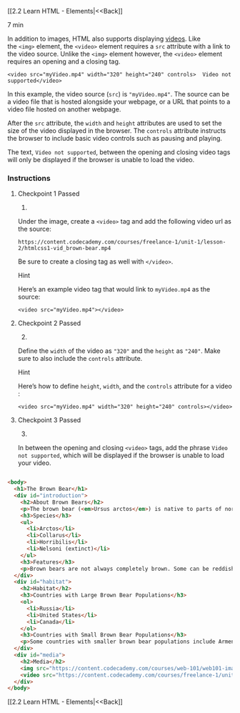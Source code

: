 [[2.2 Learn HTML - Elements|<<Back]]

7 min

In addition to images, HTML also supports displaying [videos](https://www.codecademy.com/resources/docs/html/videos?page_ref=catalog). Like the `<img>` element, the `<video>` element requires a `src` attribute with a link to the video source. Unlike the `<img>` element however, the `<video>` element requires an opening and a closing tag.

```
<video src="myVideo.mp4" width="320" height="240" controls>  Video not supported</video>
```

In this example, the video source (`src`) is `"myVideo.mp4"`. The source can be a video file that is hosted alongside your webpage, or a URL that points to a video file hosted on another webpage.

After the `src` attribute, the `width` and `height` attributes are used to set the size of the video displayed in the browser. The `controls` attribute instructs the browser to include basic video controls such as pausing and playing.

The text, `Video not supported`, between the opening and closing video tags will only be displayed if the browser is unable to load the video.

### Instructions

1. Checkpoint 1 Passed
    
    1.
    
    Under the image, create a `<video>` tag and add the following video url as the source:
    
    ```
    https://content.codecademy.com/courses/freelance-1/unit-1/lesson-2/htmlcss1-vid_brown-bear.mp4
    ```
    
    Be sure to create a closing tag as well with `</video>`.
    
    Hint
    
    Here’s an example video tag that would link to `myVideo.mp4` as the source:
    
    ```
    <video src="myVideo.mp4"></video>
    ```
    
2. Checkpoint 2 Passed
    
    2.
    
    Define the `width` of the video as `"320"` and the `height` as `"240"`. Make sure to also include the `controls` attribute.
    
    Hint
    
    Here’s how to define `height`, `width`, and the `controls` attribute for a video :
    
    ```
    <video src="myVideo.mp4" width="320" height="240" controls></video>
    ```
    
3. Checkpoint 3 Passed
    
    3.
    
    In between the opening and closing `<video>` tags, add the phrase `Video not supported`, which will be displayed if the browser is unable to load your video.

```html

<body>
  <h1>The Brown Bear</h1>
  <div id="introduction">
    <h2>About Brown Bears</h2>
    <p>The brown bear (<em>Ursus arctos</em>) is native to parts of northern Eurasia and North America. Its conservation status is currently <strong>Least Concern</strong>.<br /><br /> There are many subspecies within the brown bear species, including the Atlas bear and the Himalayan brown bear.</p>
    <h3>Species</h3>
    <ul>
      <li>Arctos</li>
      <li>Collarus</li>
      <li>Horribilis</li>
      <li>Nelsoni (extinct)</li>
    </ul>
    <h3>Features</h3>
    <p>Brown bears are not always completely brown. Some can be reddish or yellowish. They have very large, curved claws and huge paws. Male brown bears are often 30% larger than female brown bears. They can range from 5 feet to 9 feet from head to toe.</p>
  </div>
  <div id="habitat">
    <h2>Habitat</h2>
    <h3>Countries with Large Brown Bear Populations</h3>
    <ol>
      <li>Russia</li>
      <li>United States</li>
      <li>Canada</li>
    </ol>
    <h3>Countries with Small Brown Bear Populations</h3>
    <p>Some countries with smaller brown bear populations include Armenia, Belarus, Bulgaria, China, Finland, France, Greece, India, Japan, Nepal, Poland, Romania, Slovenia, Turkmenistan, and Uzbekistan.</p>
  </div>
  <div id="media">
    <h2>Media</h2>
    <img src="https://content.codecademy.com/courses/web-101/web101-image_brownbear.jpg" alt="A Brown Bear"/>
    <video src="https://content.codecademy.com/courses/freelance-1/unit-1/lesson-2/htmlcss1-vid_brown-bear.mp4" width="320" height="240" controls> Video not supported </video>
  </div>
</body>


```

[[2.2 Learn HTML - Elements|<<Back]]